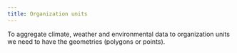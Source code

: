 ```yaml
---
title: Organization units
---
```


To aggregate climate, weather and environmental data to organization units
we need to have the geometries (polygons or points).

